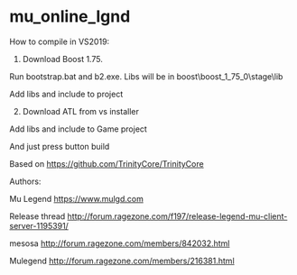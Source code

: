 # mu_online_lgnd

How to compile in VS2019:

1) Download Boost 1.75.

Run bootstrap.bat and b2.exe.
Libs will be in boost\boost_1_75_0\stage\lib

Add libs and include to project

2) Download ATL from vs installer

Add libs and include to Game project

And just press button build



Based on https://github.com/TrinityCore/TrinityCore

Authors:

Mu Legend https://www.mulgd.com

Release thread http://forum.ragezone.com/f197/release-legend-mu-client-server-1195391/

mesosa http://forum.ragezone.com/members/842032.html

Mulegend http://forum.ragezone.com/members/216381.html
